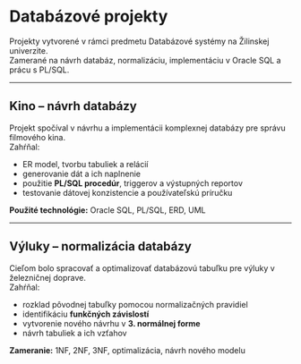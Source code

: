 # Databázové projekty
Projekty vytvorené v rámci predmetu Databázové systémy na Žilinskej univerzite.  
Zamerané na návrh databáz, normalizáciu, implementáciu v Oracle SQL a prácu s PL/SQL.

---

## Kino – návrh databázy
Projekt spočíval v návrhu a implementácii komplexnej databázy pre správu filmového kina.  
Zahŕňal:
- ER model, tvorbu tabuliek a relácií
- generovanie dát a ich naplnenie
- použitie **PL/SQL procedúr**, triggerov a výstupných reportov
- testovanie dátovej konzistencie a používateľskú príručku

**Použité technológie:** Oracle SQL, PL/SQL, ERD, UML

---

## Výluky – normalizácia databázy
Cieľom bolo spracovať a optimalizovať databázovú tabuľku pre výluky v železničnej doprave.  
Zahŕňal:
- rozklad pôvodnej tabuľky pomocou normalizačných pravidiel
- identifikáciu **funkčných závislostí**
- vytvorenie nového návrhu v **3. normálnej forme**
- návrh tabuliek a ich vzťahov

**Zameranie:** 1NF, 2NF, 3NF, optimalizácia, návrh nového modelu
